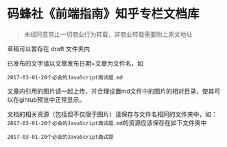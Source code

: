 # 码蜂社《前端指南》知乎专栏文档库

> 未经同意禁止一切商业行为转载，非商业转载需要附上原文地址

草稿可以暂存在 draft 文件夹内

已发布的文字请以文章发布日期+文章为文件名，如

```
2017-03-01-20个必会的JavaScript面试题.md
```
文章内引用的图片请一起上传，并合理设置md文件中的图片的相对目录，使其可以在gihtub预览中正常显示。

文档的相关资源（包括但不仅限于图片）请保存与文件名相同的文件夹中，如：`2017-03-01-20个必会的JavaScript面试题.md`的资源应该保存在如下文件夹中
```
2017-03-01-20个必会的JavaScript面试题
```
